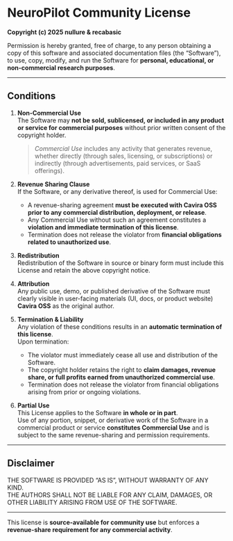 # NeuroPilot Community License

**Copyright (c) 2025 nullure & recabasic**

Permission is hereby granted, free of charge, to any person obtaining a copy of this software and associated documentation files (the “Software”), to use, copy, modify, and run the Software for **personal, educational, or non-commercial research purposes**.

---

## Conditions

1. **Non-Commercial Use**  
   The Software may **not be sold, sublicensed, or included in any product or service for commercial purposes** without prior written consent of the copyright holder.  
   > *Commercial Use* includes any activity that generates revenue, whether directly (through sales, licensing, or subscriptions) or indirectly (through advertisements, paid services, or SaaS offerings).

2. **Revenue Sharing Clause**  
   If the Software, or any derivative thereof, is used for Commercial Use:  
   - A revenue-sharing agreement **must be executed with Cavira OSS prior to any commercial distribution, deployment, or release**.  
   - Any Commercial Use without such an agreement constitutes a **violation and immediate termination of this license**.  
   - Termination does not release the violator from **financial obligations related to unauthorized use**.

3. **Redistribution**  
   Redistribution of the Software in source or binary form must include this License and retain the above copyright notice.

4. **Attribution**  
   Any public use, demo, or published derivative of the Software must clearly visible in user-facing materials (UI, docs, or product website) **Cavira OSS** as the original author.

5. **Termination & Liability**  
   Any violation of these conditions results in an **automatic termination of this license**.  
   Upon termination:  
   - The violator must immediately cease all use and distribution of the Software.  
   - The copyright holder retains the right to **claim damages, revenue share, or full profits earned from unauthorized commercial use**.  
   - Termination does not release the violator from financial obligations arising from prior or ongoing violations.

6. **Partial Use**  
   This License applies to the Software **in whole or in part**.  
   Use of any portion, snippet, or derivative work of the Software in a commercial product or service **constitutes Commercial Use** and is subject to the same revenue-sharing and permission requirements.
---

## Disclaimer

THE SOFTWARE IS PROVIDED “AS IS”, WITHOUT WARRANTY OF ANY KIND.  
THE AUTHORS SHALL NOT BE LIABLE FOR ANY CLAIM, DAMAGES, OR OTHER LIABILITY ARISING FROM USE OF THE SOFTWARE.

---

This license is **source-available for community use** but enforces a **revenue-share requirement for any commercial activity**.
